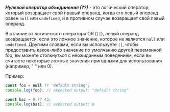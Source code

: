 ***Нулевой оператор объединения (??)*** - это логический оператор, который возвращает свой правый операнд, когда его левый операнд равен `null` или `undefined`, и в противном случае возвращает свой левый операнд.

В отличие от логического оператора OR (`||`), левый операнд возвращается, если это ложное значение, которое не является `null` или `undefined`. Другими словами, если вы используете `||`, чтобы предоставить какое-либо значение по умолчанию другой переменной foo, вы можете столкнуться с неожиданным поведением, если вы считаете некоторые ложные значения пригодными для использования (например, " " или 0). 

Пример:

```javascript
const foo = null ?? 'default string';
console.log(foo); // expected output: "default string"

const baz = 0 ?? 42;
console.log(baz); // expected output: 0
```
